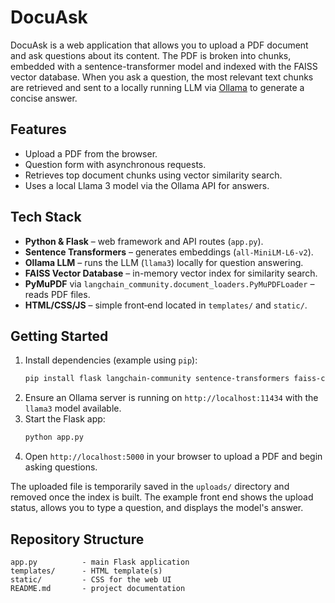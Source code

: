 # DocuAsk

DocuAsk is a web application that allows you to upload a PDF document and ask questions about its content. The PDF is broken into chunks, embedded with a sentence-transformer model and indexed with the FAISS vector database. When you ask a question, the most relevant text chunks are retrieved and sent to a locally running LLM via [Ollama](https://github.com/ollama/ollama) to generate a concise answer.

## Features

- Upload a PDF from the browser.
- Question form with asynchronous requests.
- Retrieves top document chunks using vector similarity search.
- Uses a local Llama 3 model via the Ollama API for answers.

## Tech Stack

- **Python & Flask** – web framework and API routes (`app.py`).
- **Sentence Transformers** – generates embeddings (`all-MiniLM-L6-v2`).
- **Ollama LLM** – runs the LLM (`llama3`) locally for question answering.
- **FAISS Vector Database** – in-memory vector index for similarity search.
- **PyMuPDF** via `langchain_community.document_loaders.PyMuPDFLoader` – reads PDF files.
- **HTML/CSS/JS** – simple front‑end located in `templates/` and `static/`.

## Getting Started

1. Install dependencies (example using `pip`):
   ```bash
   pip install flask langchain-community sentence-transformers faiss-cpu numpy requests PyMuPDF
   ```
2. Ensure an Ollama server is running on `http://localhost:11434` with the `llama3` model available.
3. Start the Flask app:
   ```bash
   python app.py
   ```
4. Open `http://localhost:5000` in your browser to upload a PDF and begin asking questions.

The uploaded file is temporarily saved in the `uploads/` directory and removed once the index is built. The example front end shows the upload status, allows you to type a question, and displays the model's answer.

## Repository Structure

```
app.py          - main Flask application
templates/      - HTML template(s)
static/         - CSS for the web UI
README.md       - project documentation
```
